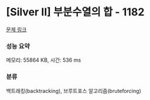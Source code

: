 # [Silver II] 부분수열의 합 - 1182 

[문제 링크](https://www.acmicpc.net/problem/1182) 

### 성능 요약

메모리: 55864 KB, 시간: 536 ms

### 분류

백트래킹(backtracking), 브루트포스 알고리즘(bruteforcing)

